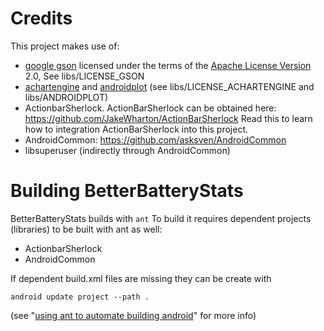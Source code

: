 # Credits
This project makes use of:

* [google gson][] licensed under the terms of the [Apache License Version][apache-license] 2.0,
  See libs/LICENSE_GSON
* [achartengine][] and [androidplot][] (see libs/LICENSE_ACHARTENGINE and libs/ANDROIDPLOT)
* ActionbarSherlock. ActionBarSherlock can be obtained here:
  https://github.com/JakeWharton/ActionBarSherlock
  Read this to learn how to integration ActionBarSherlock into this project.
* AndroidCommon: https://github.com/asksven/AndroidCommon
* libsuperuser (indirectly through AndroidCommon)

[google gson]: http://code.google.com/p/google-gson/downloads/detail?name=google-gson-1.7.1-release.zip
[achartengine]: http://code.google.com/p/achartengine/
[androidplot]: http://androidplot.com/
[apache-license]: http://www.apache.org/licenses/

# Building BetterBatteryStats

BetterBatteryStats builds with `ant`
To build it requires dependent projects (libraries) to be built with ant as
well:

* ActionbarSherlock
* AndroidCommon

If dependent build.xml files are missing they can be create with

    android update project --path .
(see "[using ant to automate building android][using-ant-to-automate-building-android]" for more
info)

[using-ant-to-automate-building-android]: http://www.androidengineer.com/2010/06/using-ant-to-automate-building-android.html
